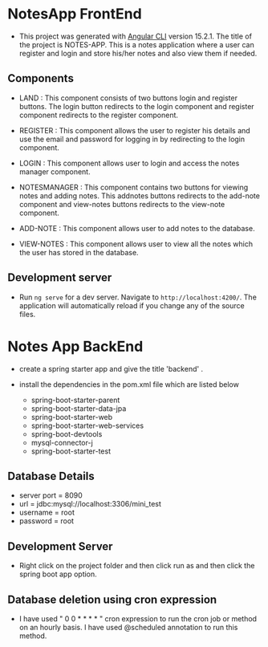 # NotesApp FrontEnd

- This project was generated with [Angular CLI](https://github.com/angular/angular-cli) version 15.2.1. The title of the project is NOTES-APP. This is a notes application where a user can register and login and store his/her notes and also view them if needed. 

## Components 

- LAND : This component consists of two buttons login and register buttons. The login button redirects to the login component and register component redirects to the register component.

- REGISTER : This component allows the user to register his details and use the email and password for logging in by redirecting to the login component.

- LOGIN : This component allows user to login and access the notes manager component.

- NOTESMANAGER : This component contains two buttons for viewing notes and adding notes. This addnotes buttons redirects to the add-note component and view-notes buttons redirects to the view-note component.

- ADD-NOTE : This component allows user to add notes to the database.

- VIEW-NOTES : This component allows user to view all the notes which the user has stored in the database.

## Development server

- Run `ng serve` for a dev server. Navigate to `http://localhost:4200/`. The application will automatically reload if you change any of the source files.

# Notes App BackEnd 

- create a spring starter app and give the title 'backend' . 

- install the dependencies in the pom.xml file which are listed below
  - spring-boot-starter-parent
  - spring-boot-starter-data-jpa
  - spring-boot-starter-web
  - spring-boot-starter-web-services
  - spring-boot-devtools
  - mysql-connector-j
  - spring-boot-starter-test

## Database Details

- server port = 8090
- url = jdbc:mysql://localhost:3306/mini_test
- username = root
- password = root

## Development Server

- Right click on the project folder and then click run as and then click the spring boot app option.

## Database deletion using cron expression

- I have used " 0 0 * * * * " cron expression to run the cron job or method on an hourly basis. I have used @scheduled annotation to run this method.




